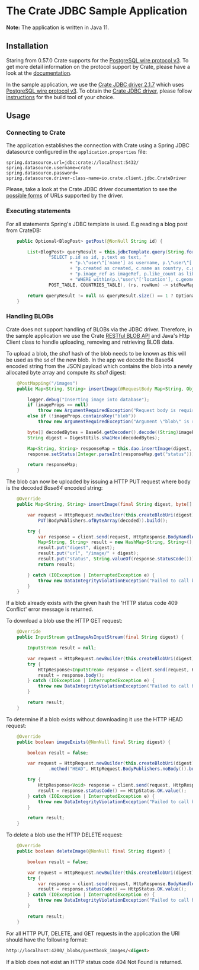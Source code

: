# The Crate JDBC Sample Application

**Note:** The application is written in Java 11.

## Installation

Staring from 0.57.0 Crate supports for the [PostgreSQL wire protocol v3][1].
To get more detail information on the protocol support by Crate,
please have a look at the [documentation][2].

In the sample application, we use the [Crate JDBC driver 2.1.7][3] which
uses [PostgreSQL wire protocol v3][1]. To obtain the [Crate JDBC driver][4],
please follow [instructions][5] for the build tool of your choice.

## Usage

### Connecting to Crate

The application establishes the connection with Crate using a Spring JDBC datasource configured in the `application.properties` file:

```text
spring.datasource.url=jdbc:crate://localhost:5432/
spring.datasource.username=crate
spring.datasource.password=
spring.datasource.driver-class-name=io.crate.client.jdbc.CrateDriver
```

Please, take a look at the Crate JDBC driver documentation to see the
[possible forms][6] of URLs supported by the driver.

### Executing statements

For all statements Spring's JDBC template is used. E.g reading a blog post from CrateDB:

```java
    public Optional<BlogPost> getPost(@NonNull String id) {

        List<BlogPost> queryResult = this.jdbcTemplate.query(String.format(
                "SELECT p.id as id, p.text as text, "
                        + "p.\"user\"['name'] as username, p.\"user\"['location'] as userlocation, "
                        + "p.created as created, c.name as country, c.geometry as area, "
                        + "p.image_ref as imageRef, p.like_count as likes " + "FROM %s AS p, %s AS c "
                        + "WHERE within(p.\"user\"['location'], c.geometry) " + "AND p.id = ?",
                POST_TABLE, COUNTRIES_TABLE), (rs, rowNum) -> stdRowMapper.apply(rs), id);

        return queryResult != null && queryResult.size() == 1 ? Optional.of(queryResult.get(0)) : Optional.empty();
    }
```

### Handling BLOBs

Crate does not support handling of BLOBs via the JDBC driver. Therefore,
in the sample application we use the Crate [RESTful BLOB API][7] and
Java's Http Client class to handle uploading, removing
and retrieving BLOB data.

To upload a blob, the _sha1_ hash of the blob needs to be known as this
will be used as the `id` of the new blob. In the app we decode the
Base64 encoded string from the JSON payload which contains the blob
into a newly allocated byte array and compute its _sha1_ digest:

```java
    @PostMapping("/images")
    public Map<String, String> insertImage(@RequestBody Map<String, Object> imageProps, HttpServletResponse response) {

        logger.debug("Inserting image into database");
        if (imageProps == null)
            throw new ArgumentRequiredException("Request body is required");
        else if (!imageProps.containsKey("blob"))
            throw new ArgumentRequiredException("Argument \"blob\" is required");

        byte[] decodedBytes = Base64.getDecoder().decode((String)imageProps.get("blob"));
        String digest = DigestUtils.sha1Hex(decodedBytes);

        Map<String, String> responseMap = this.dao.insertImage(digest, decodedBytes);
        response.setStatus(Integer.parseInt(responseMap.get("status")));

        return responseMap;
    }
```

The blob can now be uploaded by issuing a HTTP PUT request where
body is the decoded _Base64_ encoded string:

```java
    @Override
    public Map<String, String> insertImage(final String digest, byte[] decoded) {

        var request = HttpRequest.newBuilder(this.createBlobUri(digest)).
            PUT(BodyPublishers.ofByteArray(decoded)).build();

        try {
            var response = client.send(request, HttpResponse.BodyHandlers.ofString());
            Map<String, String> result = new HashMap<String, String>();
            result.put("digest", digest);
            result.put("url", "/image/" + digest);
            result.put("status", String.valueOf(response.statusCode()));
            return result;

        } catch (IOException | InterruptedException e) {
            throw new DataIntegrityViolationException("Failed to call blob endpoint", e);
        }
    }
```

If a blob already exists with the given hash the
'HTTP status code 409 Conflict' error message is returned.

To download a blob use the HTTP GET request:

```java
    @Override
    public InputStream getImageAsInputStream(final String digest) {

        InputStream result = null;

        var request = HttpRequest.newBuilder(this.createBlobUri(digest)).GET().build();
        try {
            HttpResponse<InputStream> response = client.send(request, HttpResponse.BodyHandlers.ofInputStream());
            result = response.body();
        } catch (IOException | InterruptedException e) {
            throw new DataIntegrityViolationException("Failed to call blob endpoint", e);
        }

        return result;
    }
```

To determine if a blob exists without downloading it use the HTTP HEAD
request:

```java
    @Override
    public boolean imageExists(@NonNull final String digest) {

        boolean result = false;

        var request = HttpRequest.newBuilder(this.createBlobUri(digest))
                .method("HEAD", HttpRequest.BodyPublishers.noBody()).build();

        try {
            HttpResponse<Void> response = client.send(request, HttpResponse.BodyHandlers.discarding());
            result = response.statusCode() == HttpStatus.OK.value();
        } catch (IOException | InterruptedException e) {
            throw new DataIntegrityViolationException("Failed to call blob endpoint", e);
        }

        return result;
    }
```

To delete a blob use the HTTP DELETE request:

```java
    @Override
    public boolean deleteImage(@NonNull final String digest) {

        boolean result = false;

        var request = HttpRequest.newBuilder(this.createBlobUri(digest)).DELETE().build();
        try {
            var response = client.send(request, HttpResponse.BodyHandlers.ofString());
            result = response.statusCode() == HttpStatus.OK.value();
        } catch (IOException | InterruptedException e) {
            throw new DataIntegrityViolationException("Failed to call blob endpoint", e);
        }

        return result;
    }
```

For all HTTP PUT, DELETE, and GET requests in the application the URI
should have the following format:

```html
http://localhost:4200/_blobs/guestbook_images/<digest>
```

If a blob does not exist an HTTP status code 404 Not Found is returned.

[1]: https://www.postgresql.org/docs/current/static/protocol.html
[2]: https://crate.io/docs/reference/en/latest/protocols/postgres.html
[3]: https://crate.io/docs/reference/jdbc/en/latest/
[4]: https://crate.io/docs/clients/jdbc/
[5]: https://bintray.com/crate/crate/crate-jdbc/view
[6]: https://crate.io/docs/reference/jdbc/en/latest/#jdbc-url-format
[7]: https://crate.io/docs/reference/blob.html
[8]: https://hc.apache.org/httpcomponents-client-ga
